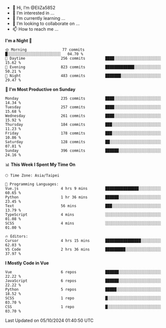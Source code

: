 - 👋 Hi, I’m @EliZa5852
- 👀 I’m interested in ...
- 🌱 I’m currently learning ...
- 💞️ I’m looking to collaborate on ...
- 📫 How to reach me ...

<!--START_SECTION:waka-->
**I'm a Night 🦉** 

```text
🌞 Morning                77 commits          █░░░░░░░░░░░░░░░░░░░░░░░░   04.70 % 
🌆 Daytime                256 commits         ████░░░░░░░░░░░░░░░░░░░░░   15.62 % 
🌃 Evening                823 commits         █████████████░░░░░░░░░░░░   50.21 % 
🌙 Night                  483 commits         ███████░░░░░░░░░░░░░░░░░░   29.47 % 
```
📅 **I'm Most Productive on Sunday** 

```text
Monday                   235 commits         ████░░░░░░░░░░░░░░░░░░░░░   14.34 % 
Tuesday                  257 commits         ████░░░░░░░░░░░░░░░░░░░░░   15.68 % 
Wednesday                261 commits         ████░░░░░░░░░░░░░░░░░░░░░   15.92 % 
Thursday                 184 commits         ███░░░░░░░░░░░░░░░░░░░░░░   11.23 % 
Friday                   178 commits         ███░░░░░░░░░░░░░░░░░░░░░░   10.86 % 
Saturday                 128 commits         ██░░░░░░░░░░░░░░░░░░░░░░░   07.81 % 
Sunday                   396 commits         ██████░░░░░░░░░░░░░░░░░░░   24.16 % 
```


📊 **This Week I Spent My Time On** 

```text
🕑︎ Time Zone: Asia/Taipei

💬 Programming Languages: 
Vue.js                   4 hrs 9 mins        ███████████████░░░░░░░░░░   60.65 % 
Python                   1 hr 36 mins        ██████░░░░░░░░░░░░░░░░░░░   23.45 % 
Text                     56 mins             ███░░░░░░░░░░░░░░░░░░░░░░   13.79 % 
TypeScript               4 mins              ░░░░░░░░░░░░░░░░░░░░░░░░░   01.08 % 
SCSS                     4 mins              ░░░░░░░░░░░░░░░░░░░░░░░░░   01.00 % 

🔥 Editors: 
Cursor                   4 hrs 15 mins       ████████████████░░░░░░░░░   62.03 % 
VS Code                  2 hrs 36 mins       █████████░░░░░░░░░░░░░░░░   37.97 % 
```

**I Mostly Code in Vue** 

```text
Vue                      6 repos             ██████░░░░░░░░░░░░░░░░░░░   22.22 % 
JavaScript               6 repos             ██████░░░░░░░░░░░░░░░░░░░   22.22 % 
Python                   5 repos             █████░░░░░░░░░░░░░░░░░░░░   18.52 % 
SCSS                     1 repo              █░░░░░░░░░░░░░░░░░░░░░░░░   03.70 % 
CSS                      1 repo              █░░░░░░░░░░░░░░░░░░░░░░░░   03.70 % 
```




 Last Updated on 05/10/2024 01:40:50 UTC
<!--END_SECTION:waka-->
